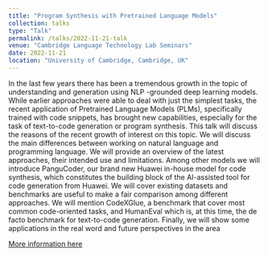 ```yaml
---
title: "Program Synthesis with Pretrained Language Models"
collection: talks
type: "Talk"
permalink: /talks/2022-11-21-talk
venue: "Cambridge Language Technology Lab Seminars"
date: 2022-11-21
location: "University of Cambridge, Cambridge, UK"
---
```


In the last few years there has been a tremendous growth in the topic of understanding and generation using NLP -grounded deep learning models. While earlier approaches were able to deal with just the simplest tasks, the recent application of Pretrained Language Models (PLMs), specifically trained with code snippets, has brought new capabilities, especially for the task of text-to-code generation or program synthesis. This talk will discuss the reasons of the recent growth of interest on this topic. We will discuss the main differences between working on natural language and programming language. We will provide an overview of the latest approaches, their intended use and limitations. Among other models we will introduce PanguCoder, our brand new Huawei in-house model for code synthesis, which constitutes the building block of the AI-assisted tool for code generation from Huawei. We will cover existing datasets and benchmarks are useful to make a fair comparison among different approaches. We will mention CodeXGlue, a benchmark that cover most common code-oriented tasks, and HumanEval which is, at this time, the de facto benchmark for text-to-code generation. Finally, we will show some applications in the real word and future perspectives in the area

[More information here](https://talks.cam.ac.uk/talk/index/192710)
